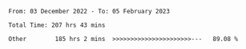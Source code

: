 <!--START_SECTION:waka-->

```text
From: 03 December 2022 - To: 05 February 2023

Total Time: 207 hrs 43 mins

Other        185 hrs 2 mins  >>>>>>>>>>>>>>>>>>>>>>---   89.08 %
```

<!--END_SECTION:waka-->